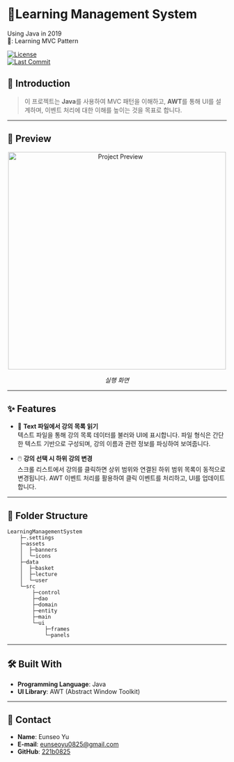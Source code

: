 # 📕Learning Management System
Using Java in 2019   
📌: Learning MVC Pattern  

[![License](https://img.shields.io/github/license/221b0825/LearningManagementSystem)](LICENSE)  
[![Last Commit](https://img.shields.io/github/last-commit/221b0825/LearningManagementSystem)](https://github.com/221b0825/LearningManagementSystem/commits/main)

## 🚀 Introduction

> 이 프로젝트는 **Java**를 사용하여 MVC 패턴을 이해하고, **AWT**를 통해 UI를 설계하며, 이벤트 처리에 대한 이해를 높이는 것을 목표로 합니다.  
---

## 📸 Preview  
<div align="center"> <img src="https://github.com/user-attachments/assets/1cfa0537-9e34-470a-b497-feed64e51c36" alt="Project Preview" height="500px"> <p><em>실행 화면</em></p> </div>

---

## ✨ Features
- 📂 **Text 파일에서 강의 목록 읽기**  
  텍스트 파일을 통해 강의 목록 데이터를 불러와 UI에 표시합니다. 파일 형식은 간단한 텍스트 기반으로 구성되며, 강의 이름과 관련 정보를 파싱하여 보여줍니다.  

- 🖱️ **강의 선택 시 하위 강의 변경**  
  스크롤 리스트에서 강의를 클릭하면 상위 범위와 연결된 하위 범위 목록이 동적으로 변경됩니다. AWT 이벤트 처리를 활용하여 클릭 이벤트를 처리하고, UI를 업데이트합니다.

---

## 📂 Folder Structure
```plaintext
LearningManagementSystem
    ├─.settings
    ├─assets
    │  ├─banners
    │  └─icons
    ├─data
    │  ├─basket
    │  ├─lecture
    │  └─user
    └─src
        ├─control
        ├─dao
        ├─domain
        ├─entity
        ├─main
        └─ui
            ├─frames
            └─panels

```
---

## 🛠️ Built With
- **Programming Language**: Java  
- **UI Library**: AWT (Abstract Window Toolkit)  

---

## 📧 Contact
- **Name**: Eunseo Yu  
- **E-mail**: eunseoyu0825@gmail.com  
- **GitHub**: [221b0825](https://github.com/221b0825)  

